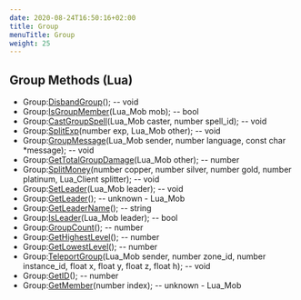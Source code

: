 ```yaml
---
date: 2020-08-24T16:50:16+02:00
title: Group
menuTitle: Group
weight: 25
---
```


## Group Methods (Lua)
- Group:[DisbandGroup](disbandgroup)(); -- void
- Group:[IsGroupMember](isgroupmember)(Lua_Mob mob); -- bool
- Group:[CastGroupSpell](castgroupspell)(Lua_Mob caster, number spell_id); -- void
- Group:[SplitExp](splitexp)(number exp, Lua_Mob other); -- void
- Group:[GroupMessage](groupmessage)(Lua_Mob sender, number language, const char *message); -- void
- Group:[GetTotalGroupDamage](gettotalgroupdamage)(Lua_Mob other); -- number
- Group:[SplitMoney](splitmoney)(number copper, number silver, number gold, number platinum, Lua_Client splitter); -- void
- Group:[SetLeader](setleader)(Lua_Mob leader); -- void
- Group:[GetLeader](getleader)(); -- unknown - Lua_Mob
- Group:[GetLeaderName](getleadername)(); -- string
- Group:[IsLeader](isleader)(Lua_Mob leader); -- bool
- Group:[GroupCount](groupcount)(); -- number
- Group:[GetHighestLevel](gethighestlevel)(); -- number
- Group:[GetLowestLevel](getlowestlevel)(); -- number
- Group:[TeleportGroup](teleportgroup)(Lua_Mob sender, number zone_id, number instance_id, float x, float y, float z, float h); -- void
- Group:[GetID](getid)(); -- number
- Group:[GetMember](getmember)(number index); -- unknown - Lua_Mob
